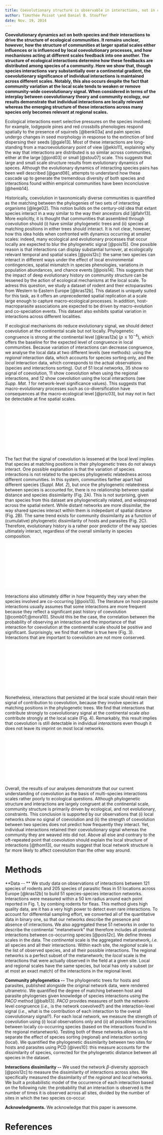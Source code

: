 ```yaml
---
title: Coevolutionary structure is observable in interactions, not in communities
author: Timothée Poisot \and Daniel B. Stouffer
date: Nov. 19, 2014
---
```


**Coevolutionary dynamics act on both species and their interactions to
drive the structure of ecological communities. It remains unclear, however,
how the structure of communities at larger spatial scales either influences
or is influenced by local coevolutionary processes, and how mechanisms acting
at different scales feedback into one another. The structure of ecological
interactions determine how these feedbacks are distributed among species of a
community. Here we show that, though species interactions vary substantially
over a continental gradient, the coevolutionary significance of individual
interactions is maintained across different scales. Notably, this also
occurs despite the fact that community variation at the local scale tends
to weaken or remove community-wide coevolutionary signal. When considered in
terms of the interplay between coevolutionary theory and community ecology,
our results demonstrate that individual interactions are locally relevant
whereas the emerging structure of these interactions across many species
only becomes relevant at regional scales.**

Ecological interactions exert selective pressures on the species involved;
for example, lodgepole pines and red crossbills phenologies respond
spatially to the presence of squirrels [@benk03a] and palm species undergo
changes in seed morphology in response to the extinction of bird dispersing
their seeds [@gale13]. Most of these interactions are long-standing from
a macroevolutionary point of view [@eklo11], explaining why the way that
interactions are distributed is so similar across communities, either at the
large [@jord03] or small [@stou07] scale. This suggests that large and small
scale structure results from evolutionary dynamics of speces. Although the
evolutionary dynamics of interacting species pairs has been well described
[@gand08], attempts to understand how these cascade up to generate the
tremendous diversity of both species and interactions found within empirical
communities have been inconclusive [@hemb14].

Historically, coevolution in taxonomically diverse communities is quantified
as the matching between the phylogenies of two sets of interacting organisms
[@lege02]. This notion builds on the century-old idea that extant species
interact in a way similar to the way their ancestors did [@fahr13]. More
explicitly, it is thought that communities that assembled through coevolution
should (i) have similar phylogenetic trees and (ii) species at matching
positions in either trees should interact. It is not clear, however, how
this idea holds when confronted with dynamics occurring at smaller scales:
indeed, many ecological and evolutionary processes that occur locally are
expected to blur the phylogenetic signal [@pois15]. One possible reason is
that interactions can display substantial turnover, at ecologically relevant
temporal and spatial scales [@pois12c]: the same two species can interact in
different ways under the effect of local environmental contingencies, spatial
mismatch in species phenologies, variations in population abundances, and
chance events [@pois14]. This suggests that the impact of deep evolutionary
history on community structure can be lessened by the action of ecological
mechanisms at the local scale. To adress this question, we study a dataset of
rodent and their ectoparasites from Western to Eastern Europe [@kras12b]. This
dataset is uniquely suited for this task, as it offers an unprecedented
spatial replication at a scale large enough to capture macro-ecological
processes. In addition, host-macroparasite associations are expected to
be driven by macro-evolution and co-speciation events. This dataset also
exhibits spatial variation in interactions across different localities.

If ecological mechanisms do reduce evolutionary signal, we should
detect coevolution at the continental scale but not locally. Phylogenetic
congruence is strong at the continental level [@kras12a] ($p \leq 10^{-4}$),
which offers the baseline for the expected level of congruence in local
communities. Because variation of interactions can decrease congruence,
we analyse the local data at two different levels (see methods): using the
*regional* interaction data, which accounts for species sorting only, and
the *local* interaction data, which corresponds to the actual observations
(species and interactions sorting). Out of 51 local networks, 35 show no signal
of coevolution, 11 show coevolution when using the regional interactions,
and 12 show coevolution using the local interactions (see *Supp.  Mat. 1*
for network-level significance values). This suggests that macro-evolutionary
processes such as co-diversification have consequences at the macro-ecological
level [@pric03], but may not in fact be detectable at fine spatial scales.

![Spatial distribution of the 51 sampled sites, with significance of the regional and local interaction networks color-coded.](../figures/figure1.pdf)

<!-- TP I changed the figure a bit, so I rewrote the paragraph, but I think the last sentence is weak -->
The fact that the signal of coevolution is lessened at the local level implies that species at matching
positions in their phylogenetic trees do not always interact. One possible explanation is that the variation of species interactions is not related to the species phylogenetic
relatedness across different communities. In this system, communities farther apart had different species (*Suppl. Mat. 2*), but once the phylogenetic relatedness between species is accounted for, there is no relationship between spatial distance and species dissimilarity (Fig. 2A). This is not surprising, given than species from this dataset are phylogenetically related, and widespread across the spatial extent. While distant networks are more dissimilar, the way shared species interact within them is indepedant of spatial distance (Fig. 2B). The same trend exists for community dissimilarity as a function of (cumulative) phylogenetic dissimilarity of hosts and parasites (Fig. 2C). Therefore, evolutionary history is a rather poor
predictor of the way species ultimately interact, regardless of the overall similarity in species composition.

![Relationships between spatial distance, phylogenetic dissimilarity, and the dissimilarity of interactions.](../figures/figure4.pdf)

Interactions also ultimately differ in how frequently they vary when
the species involved are co-occurring [@pois13]. The literature on
host-parasite interactions usually assumes that some interactions
are more frequent because they reflect a significant past history of
coevolution [@comb01;@mora10]. Should this be the case, the correlation
between the probability of observing an interaction and the importance
of that interaction for coevolution at the continental scale should be
positive and significant. Surprisingly, we find that neither is true here
(Fig. 3). Interactions that are important to coevolution are not more
conserved.

![Lack of relationship between the probability of observing an interaction, and its contribution to coevolution in the continental network. Each interaction is weighted by the number of times the two species involved have been observed together. (*temp.*)](../figures/figure3.pdf)

Nonetheless, interactions that persisted at the local scale should retain
their signal of contribution to coevolution, because they involve species at
matching positions in the phylogenetic trees. We find that interactions that
contribute strongly to coevolutionary signal at the continental scale *also*
contribute strongly at the local scale (Fig. 4). Remarkably, this result
implies that coevolution is still detectable in individual *interactions*
even though it does not leave its imprint on most local networks.

![Relationship between continental and regional contribution to coevolution (*temp.*).](../figures/figure2.pdf)

<!--Discussion 3-->

Overall, the results of our analyses demonstrate that our current understanding
of coevolution as the basis of multi-species interactions scales rather poorly
to ecological questions.  Although phylogenetic structure and interactions are
largely congruent at the continental scale, community structure is primarily
driven by ecological, and not evolutionary, constraints. This conclusion
is supported by our observations that (i) local networks show no signal
of coevolution and (ii) the strength of coevolution between two species
does not predict how frequently they interact. Yet, individual interactions
retained their coevolutionary signal whereas the community they are weaved
into did not. Above all else and contrary to the oft-repeated point that
coevolution should explain the local structure of interactions [@thom13],
our results suggest that local network structure is far more likely to affect
coevolution than the other way around.

# Methods

**Data -- ** We study data on observations of interactions between 121 species
of rodents and 205 species of parasitic fleas in 51 locations across Europe
[@kras12b] to build 51 species-species interaction networks. Interactions
were measured within a 50 km radius around each point reported in Fig. 1, by
combing rodents for fleas. This method gives high quality data, are it has a
very high power to detect even rare interactions. To account for differential
sampling effort, we converted all of the quantitative data in binary one,
so that our networks describe the presence and absence of interactions.
We also aggregated these 51 networks in order to describe the continental
"metanetwork" that therefore includes all potential interactions between
co-occurring species [@pois12c]. We define threes scales in the data. The
*continental* scale is the aggregated metanetwork, *i.e.* all species and
all their interactions. Within each site, the *regional* scale is the list of
observed species, and all their possible interactions. The regional networks
is a perfect subset of the metanetwork; the *local* scale is the interactions
that were actually observed in the field at a given site. Local and regional
scales have the same species, but local has only a subset (or at most an
exact match) of the interactions in the regional level.

**Community phylogenetics --** The phylogenetic trees for hosts and parasites,
published alongside the original network data, were rendered ultrametric. We
quantified the degree of matching between host and parasite phylogenies given
knowledge of species interactions using the *PACO* method [@balb13]. *PACO*
provides measures of both the network-level congruence (*i.e.*, is the network
coevolved?) and the interaction-level signal (*i.e.*, what is the contribution
of each interaction to the overall coevolutionary signal?). For each local
network, we measure the strength of coevolution using (i) local observations
only and (ii) all possible interactions between locally co-occurring species
(based on the interactions found in the regional metanetwork). Testing
both of these networks allows us to separate the effect of species sorting
(regional) and interaction sorting (local). We quantified the phylogenetic
dissimilarity between two sites for hosts and parasites using PCD [@ives10]:
this measure accounts for the dissimilarity of species, corrected for the
phylogenetic distance between all species in the dataset.

**Interactions dissimilarity --** We used the network $\beta$-diversity
approach [@pois12c] to measure the dissimilarity of interactions across
sites. We specifically measured the dissimilarity of the *regional* and
*local* networks. We built a probabilistic model of the occurrence of each
interaction based on the following rule: the probability that an interaction
is observed is the number of times it is observed across all sites, divided
by the number of sites in which the two species co-occur.

**Acknowledgments.** We acknowledge that this paper is awesome.

# References




